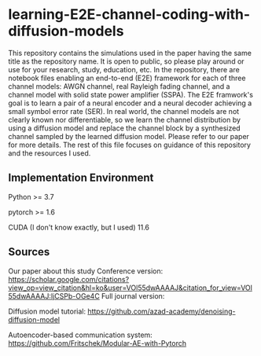 # learning-E2E-channel-coding-with-diffusion-models
This repository contains the simulations used in the paper having the same title as the repository name.
It is open to public, so please play around or use for your research, study, education, etc.
In the repository, there are notebook files enabling an end-to-end (E2E) framework for each of three channel models: AWGN channel, real Rayleigh fading channel, and a channel model with solid state power amplifier (SSPA). 
The E2E framwork's goal is to learn a pair of a neural encoder and a neural decoder achieving a small symbol error rate (SER).
In real world, the channel models are not clearly known nor differentiable, 
so we learn the channel distribution by using a diffusion model and replace the channel block by a synthesized channel sampled by the learned diffusion model.
Please refer to our paper for more details. 
The rest of this file focuses on guidance of this repository and the resources I used. 

## Implementation Environment
Python >= 3.7

pytorch >= 1.6

CUDA (I don't know exactly, but I used) 11.6

## Sources
Our paper about this study
Conference version: https://scholar.google.com/citations?view_op=view_citation&hl=ko&user=VOl55dwAAAAJ&citation_for_view=VOl55dwAAAAJ:IjCSPb-OGe4C
Full journal version: 

Diffusion model tutorial: https://github.com/azad-academy/denoising-diffusion-model

Autoencoder-based communication system: https://github.com/Fritschek/Modular-AE-with-Pytorch

